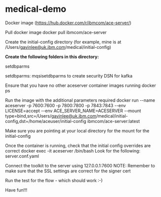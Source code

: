 # medical-demo


Docker image
(https://hub.docker.com/r/ibmcom/ace-server/)

Pull docker image
docker pull ibmcom/ace-server

Create the initial-config directory
(for example, mine is at /Users/gavinlee@uk.ibm.com/medical/initial-config)

**Create the following folders in this directory:**

setdbparms

setdbparms:
mqsisetdbparms to create security DSN for kafka


Ensure that you have no other aceserver container images running
docker ps

Run the image with the additional parameters required
docker run --name aceserver -p 7600:7600 -p 7800:7800 -p 7843:7843 --env LICENSE=accept --env ACE_SERVER_NAME=ACESERVER --mount type=bind,src=/Users/gavinlee@uk.ibm.com/medical/initial-config,dst=/home/aceuser/initial-config  ibmcom/ace-server:latest

Make sure you are pointing at your local directory for the mount for the initial-config

Once the container is running, check that the initial config overrides are correct
docker exec -it aceserver /bin/bash
Look for the following:
server.conf.yaml 

Connect the toolkit to the server using 127.0.0.1:7600
NOTE: Remember to make sure that the SSL settings are correct for the signer cert

Run the test for the flow - which should work :-)

Have fun!!!
